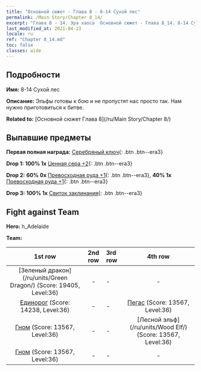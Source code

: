 ```yaml
---
title: "Основной сюжет - Глава 8 - 8-14 Сухой лес"
permalink: /Main Story/Chapter 8_14/
excerpt: "Глава 8 - 14. Эра хаоса  Основной сюжет - Глава 8_14. 8-14 Сухой лес"
last_modified_at: 2021-04-23
locale: ru
ref: "Chapter 8_14.md"
toc: false
classes: wide
---
```


## Подробности

 **Имя:** 8-14 Сухой лес

 **Описание:** Эльфы готовы к бою и не пропустят нас просто так. Нам нужно приготовиться к битве.

 **Related to:** [Основной сюжет Глава 8](/ru/Main Story/Chapter 8/)

## Выпавшие предметы

 **Первая полная награда:** [Серебряный ключ](/ItemsRU/con_693/){: .btn .btn--era3}

 **Drop 1:** **100% 1x** [Ценная сера +2](/ItemsRU/mat_29/){: .btn .btn--era3}

 **Drop 2:** **60% 0x** [Превосходная руда +1](/ItemsRU/mat_19/){: .btn .btn--era3}, **40% 1x** [Превосходная руда +1](/ItemsRU/mat_19/){: .btn .btn--era3}

 **Drop 3:** **100% 1x** [Свиток заклинания](/ItemsRU/con_694/){: .btn .btn--era3}


## Fight against Team
 **Hero:** h_Adelaide

 **Team:**


  | 1st row | 2nd row | 3rd row | 4th row |
  |:----:|:----:|:----|:----:|
  | [Зеленый дракон](/ru/units/Green Dragon/) (Score: 19405, Level:36)  | - | - | - |
  | [Единорог](/ru/units/Unicorn/) (Score: 14238, Level:36)  | - | - | [Пегас](/ru/units/Pegasus/) (Score: 13567, Level:36)  |
  | [Гном](/ru/units/Dwarf/) (Score: 13567, Level:36)  | - | - | [Лесной эльф](/ru/units/Wood Elf/) (Score: 13567, Level:36)  |
  | [Гном](/ru/units/Dwarf/) (Score: 13567, Level:36)  | - | - | - |


